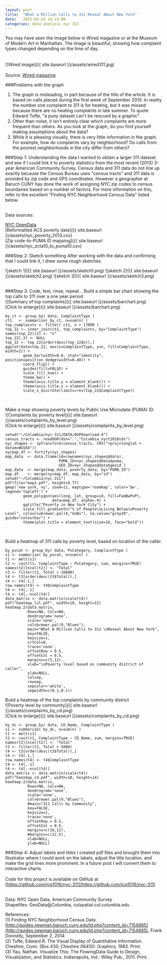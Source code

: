```yaml
---
layout: post
title:  "What a Million Calls to 311 Reveal About New York"
date:   2015-03-24 14:23:00
categories: data analysis nyc 311
---
```

You may have seen the image below in Wired magazine or at the Museum of Modern Art in Manhattan.  The image is beautiful, showing how complaint types changed depending on the time of day.  
<br /><br />
![Wired image]({{ site.baseurl }}/assets/wired311.jpg)
<br /><br />
Source:
[Wired magazine](http://http://www.wired.com/2010/11/ff_311_new_york/)

###Problems with the graph 
1.  The graph is misleading, in part because of the title of the article.  It is based on calls placed during the first week of September 2010.  In reality the number one complaint to 311 is for heating, but it was missed because there are no heating complaints in late summer.  To quote Edward Tufte, "a puny dataset can't be rescued by a graphic".    
2.  Other than noise, it isn't entirely clear which complaints are more frequent than others.  As you look at the graph, do you find yourself making assumptions about the data?
3.  While it is pleasing visually, there is very little information in the graph.  For example, how do complaints vary by neighborhood?  Do calls from the poorest neighborhoods in the city differ from others?

###Step 1:  Understanding the data 
I wanted to obtain a larger 311 dataset and see if I could link it to poverty statistics from the most recent (2013) 3-year American Community Survey. Census data and 311 data do not line up exactly because the Census Bureau uses "census tracts" and 311 data is provided by zip code and GPS coordinates.  However a geographer at Baruch CUNY has done the work of assigning NYC zip codes to census boundaries based on a number of factors.  For more information on this, refer to the excellent "Finding NYC Neighborhood Census Data" listed below.<br >

<br />Data sources:<br />

[NYC OpenData](https://nycopendata.socrata.com/Social-Services/311-Service-Requests-from-2010-to-Present/erm2-nwe9)<br />
[Reformatted ACS poverty data]({{ site.baseurl }}/assets/nyc_poverty_2013.csv)<br />
[Zip code-to-PUMA ID mapping]({{ site.baseurl }}/assets/nyc_zcta10_to_puma10.csv)<br />

###Step 2:  Sketch something
After working with the data and confirming that I could link it, I drew some rough sketches.<br />

![sketch 1]({{ site.baseurl }}/assets/sketch1.png)
![sketch 2]({{ site.baseurl }}/assets/sketch2.png)
![sketch 3]({{ site.baseurl }}/assets/sketch3.png)

<br />
###Step 3:  Code, test, rinse, repeat...
Build a simple bar chart showing the top calls to 311 over a one year period<br />
![Summary of top complaints]({{ site.baseurl }}/assets/barchart.png)<br />
[Click to enlarge]({{ site.baseurl }}/assets/barchart.png)<br />

```
by_ct <- group_by( data, ComplaintType )
ct1   <- summarize( by_ct, n=sum(n) )
top_complaints <- filter( ct1, n > 17000 )
top_22 <- inner_join(ct1, top_complaints, by="ComplaintType")
names(top_22)[2] <- "n"
top_22[,3] <- NULL
top_22 <- top_22[order(desc(top_22$n)),]
ggplot(data=top_22, aes(x=ComplaintType, y=n, fill=ComplaintType, width=2)) +
        geom_bar(width=0.8, stat="identity", position=position_dodge(width=0.40)) +
        coord_flip() +
        guides(fill=FALSE) +
        scale_fill_hue() +
        theme_bw() +
        theme(axis.title.y = element_blank()) +
        theme(axis.title.x = element_blank()) +
        scale_x_discrete(limits=rev(top_22$ComplaintType))
```

<br />

Make a map showing poverty levels by Public Use Microdata (PUMA) ID.<br />
![Complaints by poverty level]({{ site.baseurl }}/assets/complaints_by_level.png)<br />
[Click to enlarge]({{ site.baseurl }}/assets/complaints_by_level.png)

```
setwd("~/Columbia/nyc-311/DATA/OGPDownload-4")
census_tracts <- readOGR(dsn=".","Columbia_nyct2010ids")
nyc_shapes <- spTransform(census_tracts, CRS("+proj=longlat + datum=WGS84"))
nycmap_df <- fortify(nyc_shapes)
map_data  <- data.frame(id=rownames(nyc_shapes@data),
                        PUMA_ID=nyc_shapes@data$puma,
                        GEO_ID=nyc_shapes@data$geoid )
map_data  <- merge(map_data, poverty_data, by="PUMA_ID")
map_df    <- merge(nycmap_df, map_data, by="id")
setwd("~/Columbia/nyc-311")
pdf(file="map1.pdf", height=8.77)
qmap('new york, ny', zoom=11, maptype='roadmap', color='bw', legend='topleft') +
        geom_polygon(aes(long, lat, group=id, fill=FamBwPvP),
                     data=map_df, alpha=.9) +
        ggtitle("Poverty in New York City") +
        scale_fill_gradientn("% of People\nLiving Below\nPoverty Level", colours=brewer.pal(4,"GnBu"), na.value="grey20", guide="colourbar") +
        theme(plot.title = element_text(size=16, face="bold"))
```

<br />

Build a heatmap of 311 calls by poverty level, based on location of the caller.<br />

```
by_pvcat <- group_by( data, PvCategory, ComplaintType )
s1 <- summarize( by_pvcat, n=sum(n) )
t1 <- melt(s1)
t2 <- cast(t1, ComplaintType ~ PvCategory, sum, margins=TRUE)
names(t2)[ncol(t2)] <- "Total"
t3 <- filter(t2, Total > 16000)
t4 <- t3[order(desc(t3$Total)),]
t4 <- t4[-1,]
row.names(t4) <- t4$ComplaintType
t4 <- t4[,-1]
t4 <- t4[,-ncol(t4)]
data_matrix <- data.matrix(scale(t4))
pdf("heatmap_lvl.pdf", width=10, height=12)
heatmap.2(data_matrix,
          Rowv=NA, Colv=NA,
          dendrogram='none',
          scale='none',
          col=brewer.pal(9,"Blues"),
          main="What A Million Calls to 311 \nReveal About New York",
          key=FALSE,
          keysize=1,
          srtCol=0,
          trace='none',
          offsetRow = 0.5,
          offsetCol = 0.5,
          margins=c(5,12),
          xlab="\nPoverty level based on community district of caller",
          ylab=NULL,
          colsep,
          rowsep,
          sepcolor='white',
          sepwidth=c(0.1,0.1))
```

Build a heatmap of the top complaints by community district<br />
![Poverty level by community]({{ site.baseurl }}/assets/complaints_by_cd.png)<br />
[Click to enlarge]({{ site.baseurl }}/assets/complaints_by_cd.png)<br />

```
by_dc <- group_by( data, CD_Name, ComplaintType )
s1 <- summarize( by_dc, n=sum(n) )
t1 <- melt(s1)
t2 <- cast(t1, ComplaintType ~ CD_Name, sum, margins=TRUE)
names(t2)[ncol(t2)] <- "Total"
t3 <- filter(t2, Total > 5000)
t4 <- t3[order(desc(t3$Total)),]
t4 <- t4[-1,]
row.names(t4) <- t4$ComplaintType
t4 <- t4[,-1]
t4 <- t4[,-ncol(t4)]
data_matrix <- data.matrix(scale(t4))
pdf("heatmap_cd.pdf", width=10, height=14)
heatmap.2(data_matrix,
          Rowv=NA, Colv=NA,
          dendrogram='none',
          scale='none',
          col=brewer.pal(9,"Blues"),
          #main="311 Calls by Community",
          key=FALSE,
          keysize=1,
          trace='none',
          offsetRow = 0.5,
          offsetCol = 0.5,
          margins=c(16,12),
          #margins=c(12,5),
          xlab=NULL,
          ylab=NULL)
```

###Step 4:  Adjust labels and titles
I created pdf files and brought them into Illustrator where I could work on the labels, adjust the title location, and make the grid lines more prominent.  In a future post I will convert them to interactive charts.
<br /><br />
Code for this project is available on GitHub at [https://github.com/jcp1016/nyc-311](https://github.com/jcp1016/nyc-311)
<br /><br />

Data:  NYC Open Data, American Community Survey<br />
Shapefiles:  GeoData@Columbia, culspatial.cul.columbia.edu<br />

References:  
(1) Finding NYC Neighborhood Census Data:  [http://guides.newman.baruch.cuny.edu/ld.php?content_id=7154885](http://guides.newman.baruch.cuny.edu/ld.php?content_id=7154885), Frank Donnelly, September 2, 2014<br />
(2) Tufte, Edward R. The Visual Display of Quantitative Information. Cheshire, Conn. (Box 430, Cheshire 06410): Graphics, 1983. Print.<br />
(3) Yau, Nathan. Visualize This: The FlowingData Guide to Design, Visualization, and Statistics. Indianapolis, Ind.: Wiley Pub., 2011. Print.<br />

